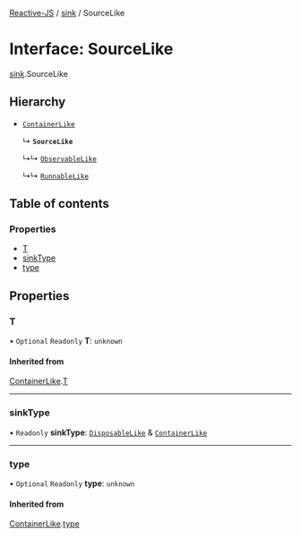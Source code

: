 [Reactive-JS](../README.md) / [sink](../modules/sink.md) / SourceLike

# Interface: SourceLike

[sink](../modules/sink.md).SourceLike

## Hierarchy

- [`ContainerLike`](container.ContainerLike.md)

  ↳ **`SourceLike`**

  ↳↳ [`ObservableLike`](observable.ObservableLike.md)

  ↳↳ [`RunnableLike`](runnable.RunnableLike.md)

## Table of contents

### Properties

- [T](sink.SourceLike.md#t)
- [sinkType](sink.SourceLike.md#sinktype)
- [type](sink.SourceLike.md#type)

## Properties

### T

• `Optional` `Readonly` **T**: `unknown`

#### Inherited from

[ContainerLike](container.ContainerLike.md).[T](container.ContainerLike.md#t)

___

### sinkType

• `Readonly` **sinkType**: [`DisposableLike`](disposable.DisposableLike.md) & [`ContainerLike`](container.ContainerLike.md)

___

### type

• `Optional` `Readonly` **type**: `unknown`

#### Inherited from

[ContainerLike](container.ContainerLike.md).[type](container.ContainerLike.md#type)
